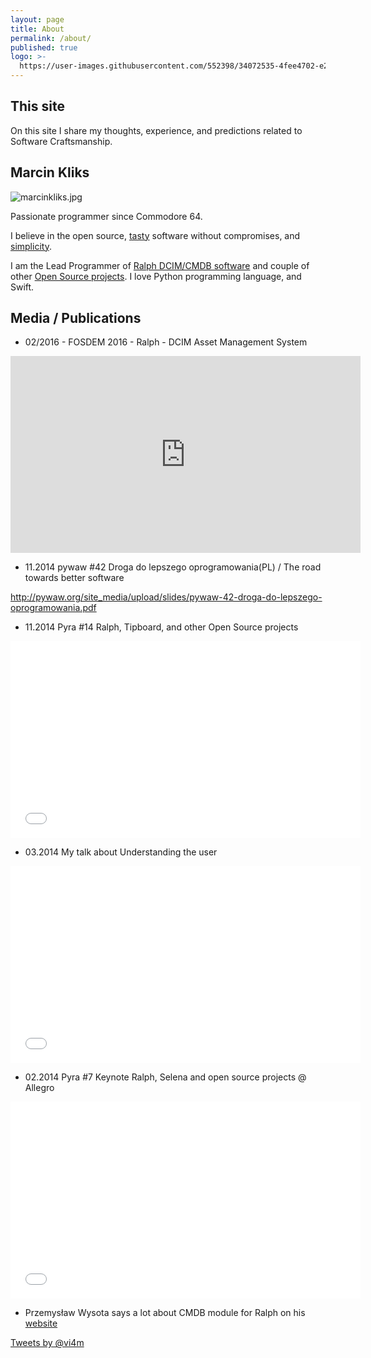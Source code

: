 ```yaml
---
layout: page
title: About
permalink: /about/
published: true
logo: >-
  https://user-images.githubusercontent.com/552398/34072535-4fee4702-e289-11e7-9498-472951be485f.jpeg
---
```



## This site 

On this site I share my thoughts, experience, and predictions related to Software Craftsmanship. 


## Marcin Kliks

![marcinkliks.jpg]({{site.baseurl}}/assets/marcinkliks.jpg)

Passionate programmer since Commodore 64. 

I believe in the open source, [tasty](http://40hz.se/fatmanifesto/principles.html) software without compromises, and [simplicity](http://legacy.python.org/dev/peps/pep-0020/ "Python Zen").

I am the Lead Programmer of [Ralph DCIM/CMDB software]( http://ralph.allegrogroup.com) and couple of other [Open Source projects](/projects). I love Python programming language, and Swift.


## Media / Publications

* 02/2016 - FOSDEM 2016 - Ralph - DCIM Asset Management System 

<iframe width="560" height="315" src="https://www.youtube.com/embed/j_OQxIoCPgw" frameborder="0" allowfullscreen></iframe>

* 11.2014 pywaw #42 Droga do lepszego oprogramowania(PL) / The road towards better software

<script async class="speakerdeck-embed" data-id="8b88fa6057c501321a5a322b8d7f48cd" data-ratio="1.33333333333333" src="//speakerdeck.com/assets/embed.js"></script>

http://pywaw.org/site_media/upload/slides/pywaw-42-droga-do-lepszego-oprogramowania.pdf

* 11.2014 Pyra #14 Ralph, Tipboard, and other Open Source projects 

<iframe width="560" height="315" src="//www.youtube.com/embed/9GH4ba1rYS8" frameborder="0" allowfullscreen></iframe>

* 03.2014 My talk about Understanding the user

<iframe width="560" height="315" src="//www.youtube.com/embed/nuQaOKzVdyM" frameborder="0" allowfullscreen></iframe>

* 02.2014 Pyra #7 Keynote Ralph, Selena and open source projects @ Allegro

<iframe width="560" height="315" src="//www.youtube.com/embed/Eyc_rwQrrKY" frameborder="0" allowfullscreen></iframe>

* Przemysław Wysota says a lot about CMDB module for Ralph on his [website](http://it5m.wordpress.com/2014/07/16/ralph-lord-of-the-cis-vol-1/)

<a class="twitter-timeline" href="https://twitter.com/vi4m" data-widget-id="697501719907987456">Tweets by @vi4m</a> <script>!function(d,s,id){var js,fjs=d.getElementsByTagName(s)[0],p=/^http:/.test(d.location)?'http':'https';if(!d.getElementById(id)){js=d.createElement(s);js.id=id;js.src=p+"://platform.twitter.com/widgets.js";fjs.parentNode.insertBefore(js,fjs);}}(document,"script","twitter-wjs");</script>


